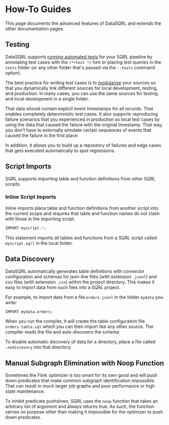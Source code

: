 # How-To Guides

This page documents the advanced features of DataSQRL and extends the other documentation pages.

## Testing

DataSQRL supports [running automated tests](compiler#test-command) for your SQRL pipeline by annotating test cases with the `/*+test */` hint or placing test queries in the `tests` folder (or any other folder that's passed via the `--tests` command option).

The best practice for writing test cases is to [modularize](connectors#connector-management) your sources so that you dynamically link different sources for local development, testing, and production. In many cases, you can use the same sources for testing and local development in a single folder.

That data should contain explicit event timestamps for all records. That enables completely deterministic test cases. It also supports reproducing failure scenarios that you experienced in production as local test cases by using the data that caused the failure with the original timestamp. That way, you don't have to externally simulate certain sequences of events that caused the failure in the first place.

In addition, it allows you to build up a repository of failures and edge cases that gets executed automatically to spot regressions.

## Script Imports

SQRL supports importing table and function definitions from other SQRL scripts.

### Inline Script Imports

Inline imports place table and function definitions from another script into the current scope and requires
that table and function names do not clash with those in the importing script.

```sql
IMPORT myscript.*;
```
This statement imports all tables and functions from a SQRL script called `myscript.sqrl` in the local folder.

## Data Discovery

DataSQRL automatically generates table definitions with connector configuration and schemas for json-line files (with extension `.jsonl`) and csv files (with extension `.csv`) within the project directory. This makes it easy to import data from such files into a SQRL project.

For example, to import data from a file `orders.jsonl` in the folder `mydata` you write:
```sql
IMPORT mydata.orders;
```

When you run the compiler, it will create the table configuration file `orders.table.sql` which you can then import like any other source. The compiler reads the file and auto-discovers the schema.

To disable automatic discovery of data for a directory, place a file called `.nodiscovery` into that directory.

## Manual Subgraph Elimination with Noop Function

Sometimes the Flink optimizer is too smart for its own good and will push down predicates that make common subgraph identification impossible. That can result in much larger job graphs and poor performance or high state maintenance.

To inhibit predicate pushdown, SQRL uses the `noop` function that takes an arbitrary list of argument and always returns true.
As such, the function serves no purpose other than making it impossible for the optimizer to push down predicates.



